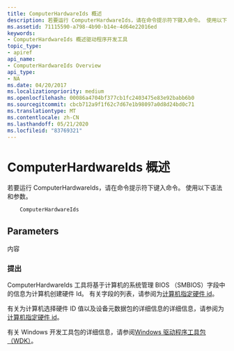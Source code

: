 ```yaml
---
title: ComputerHardwareIds 概述
description: 若要运行 ComputerHardwareIds，请在命令提示符下键入命令。 使用以下语法和参数。
ms.assetid: 71115590-a798-4b90-b14e-4d64e22016ed
keywords:
- ComputerHardwareIds 概述驱动程序开发工具
topic_type:
- apiref
api_name:
- ComputerHardwareIds Overview
api_type:
- NA
ms.date: 04/20/2017
ms.localizationpriority: medium
ms.openlocfilehash: 00086a4704bf377cb1fc2403475e83e92babb6b0
ms.sourcegitcommit: cbcb712a9f1f62c7d67e1b98097a0d8d24bd0c71
ms.translationtype: MT
ms.contentlocale: zh-CN
ms.lasthandoff: 05/21/2020
ms.locfileid: "83769321"
---
```

# <a name="computerhardwareids-overview"></a>ComputerHardwareIds 概述


若要运行 ComputerHardwareIds，请在命令提示符下键入命令。 使用以下语法和参数。

```
    ComputerHardwareIds
```

## <a name="span-idparametersspanspan-idparametersspanspan-idparametersspanparameters"></a><span id="Parameters"></span><span id="parameters"></span><span id="PARAMETERS"></span>Parameters


<span id="None"></span><span id="none"></span><span id="NONE"></span>内容  

### <a name="span-idcommentsspanspan-idcommentsspancomments"></a><span id="comments"></span><span id="COMMENTS"></span>提出

ComputerHardwareIds 工具将基于计算机的系统管理 BIOS （SMBIOS）字段中的信息为计算机创建硬件 Id。 有关字段的列表，请参阅为[计算机指定硬件 id](https://docs.microsoft.com/windows-hardware/drivers/install/specifying-hardware-ids-for-a-computer)。

有关为计算机选择硬件 ID 值以及设备元数据包的详细信息的详细信息，请参阅为[计算机指定硬件 id](https://docs.microsoft.com/windows-hardware/drivers/install/specifying-hardware-ids-for-a-computer)。

有关 Windows 开发工具包的详细信息，请参阅[Windows 驱动程序工具包（WDK）](https://docs.microsoft.com/windows-hardware/drivers/)。









